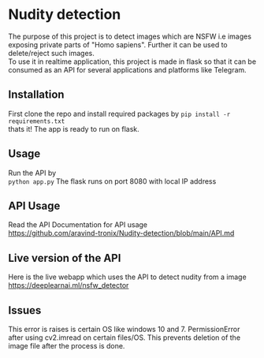# Nudity detection
 The purpose of this project is to detect images which are NSFW i.e images exposing private parts of "Homo sapiens". Further it can be used to delete/reject such images.  
 To use it in realtime application, this project is made in flask so that it can be consumed as an API for several applications and platforms like Telegram.  
 
 ## Installation
 First clone the repo and install required packages by
 `pip install -r requirements.txt`  
 thats it! The app is ready to run on flask.
 
 ## Usage
 Run the API by  
 `python app.py`
 The flask runs on port 8080 with local IP address  
 
 ## API Usage
 Read the API Documentation for API usage  
 https://github.com/aravind-tronix/Nudity-detection/blob/main/API.md  
 
 ## Live version of the API
 Here is the live webapp which uses the API to detect nudity from a image  
 https://deeplearnai.ml/nsfw_detector

## Issues
This error is raises is certain OS like windows 10 and 7. 
PermissionError after using cv2.imread on certain files/OS. This prevents deletion of the image file after the process is done. 
